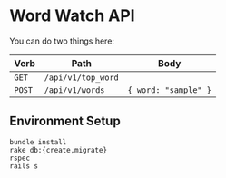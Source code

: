 # Word Watch API

You can do two things here:

|Verb|Path|Body|
|---|---|---|
|`GET`|`/api/v1/top_word`||
|`POST`|`/api/v1/words`|`{ word: "sample" }`|

## Environment Setup

```shell
bundle install
rake db:{create,migrate}
rspec
rails s
```
